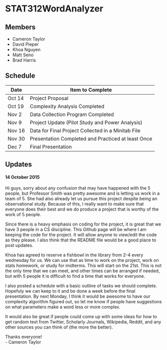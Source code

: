 # STAT312WordAnalyzer

## Members
* Cameron Taylor
* David Pieper
* Khoa Nguyen 
* Matt Seno
* Brad Harris

## Schedule
|Date	|Item to Complete	|
|-------|-----------------------|
|Oct 14	|Project Proposal	|
|Oct 19	|Complexity Analysis Completed|
|Nov 2	|Data Collection Program Completed|
|Nov 9	|Project Update (Pilot Study and Power Analysis)|
|Nov 16	|Data for Final Project Collected in a Minitab File|
|Nov 30	|Presentation Completed and Practiced at least Once|
|Dec 7	|Final Presentation	|

## Updates
#### 14 October 2015
Hi guys, sorry about any confusion that may have happened with the 5 people, but Professor Smith was pretty awesome and is letting us work in a team of 5. She had also already let us pursue this project despite being an observational 
study. Because of this, I really want to make sure that everyone does their best and we do produce a project that is worthy of the work of 5 people.

Since there is a heavy emphasis on coding for the project, it is great that we have 3 people in a CS discipline. This Github page will be where I am keeping the code for the project. It will allow anyone to view/edit the code as 
they please. I also think that the README file would be a good place to post updates.

Khoa has agreed to reserve a fishbowl in the library from 2-4 every wednesday for us. We can use that as time to work on the project, work on stats homework, or study for midterms. This will start on the 21st. This is not the only 
time that we can meet, and other times can be arranged if needed, but with 5 people it is difficult to find a time that works for everyone.

I also posted a schedule with a basic outline of tasks we should complete. Hopefuly we can keep to it and be done a week before the final presentation. By next Monday, I think it would be awesome to have our complexity algorithm 
figured out, so let me know if people have suggestions on what parameters make a word less or more complex. 

It would also be great if people could come up with some ideas for how to get random text from Twitter, Scholarly Journals, Wikipedia, Reddit, and any other sources you can think of (the more the better).

Thanks everyone!<br/>
\- Cameron Taylor




